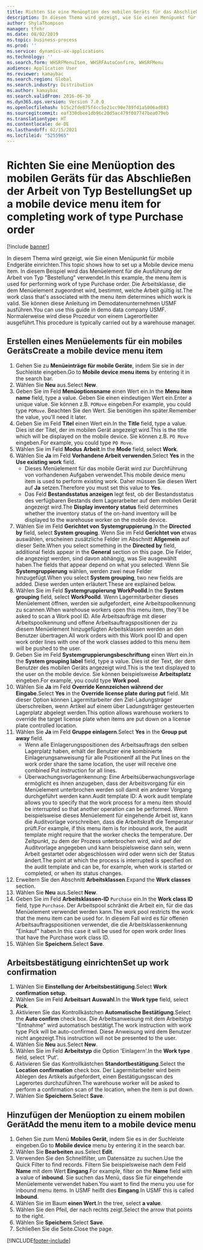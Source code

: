 ```yaml
---
title: Richten Sie eine Menüoption des mobilen Geräts für das Abschließen der Arbeit von Typ Bestellung
description: In diesem Thema wird gezeigt, wie Sie einen Menüpunkt für mobile Endgeräte einrichten.
author: ShylaThompson
manager: tfehr
ms.date: 08/02/2019
ms.topic: business-process
ms.prod: ''
ms.service: dynamics-ax-applications
ms.technology: ''
ms.search.form: WHSRFMenuItem, WHSRFAutoConfirm, WHSRFMenu
audience: Application User
ms.reviewer: kamaybac
ms.search.region: Global
ms.search.industry: Distribution
ms.author: kamaybac
ms.search.validFrom: 2016-06-30
ms.dyn365.ops.version: Version 7.0.0
ms.openlocfilehash: b15c2fde875f4cc5e21cc90e789fd1a5006ad883
ms.sourcegitcommit: eaf330dbee1db96c20d5ac479f007747bea079eb
ms.translationtype: HT
ms.contentlocale: de-DE
ms.lasthandoff: 02/15/2021
ms.locfileid: "5255965"
---
```

# <a name="set-up-a-mobile-device-menu-item-for-completing-work-of-type-purchase-order"></a><span data-ttu-id="64239-103">Richten Sie eine Menüoption des mobilen Geräts für das Abschließen der Arbeit von Typ Bestellung</span><span class="sxs-lookup"><span data-stu-id="64239-103">Set up a mobile device menu item for completing work of type Purchase order</span></span>

[!include [banner](../../includes/banner.md)]

<span data-ttu-id="64239-104">In diesem Thema wird gezeigt, wie Sie einen Menüpunkt für mobile Endgeräte einrichten.</span><span class="sxs-lookup"><span data-stu-id="64239-104">This topic shows how to set up a Mobile device menu item.</span></span> <span data-ttu-id="64239-105">In diesem Beispiel wird das Menüelement für die Ausführung der Arbeit von Typ "Bestellung" verwendet.</span><span class="sxs-lookup"><span data-stu-id="64239-105">In this example, the menu item is used for performing work of type Purchase order.</span></span> <span data-ttu-id="64239-106">Die Arbeitsklasse, die dem Menüelement zugeordnet wird, bestimmt, welche Arbeit gültig ist.</span><span class="sxs-lookup"><span data-stu-id="64239-106">The work class that's associated with the menu item determines which work is valid.</span></span> <span data-ttu-id="64239-107">Sie können diese Anleitung im Demodatenunternehmen USMF ausführen.</span><span class="sxs-lookup"><span data-stu-id="64239-107">You can use this guide in demo data company USMF.</span></span> <span data-ttu-id="64239-108">Normalerweise wird diese Prozedur von einem Lagerortleiter ausgeführt.</span><span class="sxs-lookup"><span data-stu-id="64239-108">This procedure is typically carried out by a warehouse manager.</span></span>


## <a name="create-a-mobile-device-menu-item"></a><span data-ttu-id="64239-109">Erstellen eines Menüelements für ein mobiles Geräts</span><span class="sxs-lookup"><span data-stu-id="64239-109">Create a mobile device menu item</span></span>
1. <span data-ttu-id="64239-110">Gehen Sie zu **Menüeinträge für mobile Geräte**, indem Sie sie in der Suchleiste eingeben.</span><span class="sxs-lookup"><span data-stu-id="64239-110">Go to **Mobile device menu items** by entering it in the search bar.</span></span>
2. <span data-ttu-id="64239-111">Wählen Sie **Neu** aus.</span><span class="sxs-lookup"><span data-stu-id="64239-111">Select **New**.</span></span>
3. <span data-ttu-id="64239-112">Geben Sie im Feld **Menüoptionsname** einen Wert ein.</span><span class="sxs-lookup"><span data-stu-id="64239-112">In the **Menu item name** field, type a value.</span></span> <span data-ttu-id="64239-113">Geben Sie einen eindeutigen Wert ein.</span><span class="sxs-lookup"><span data-stu-id="64239-113">Enter a unique value.</span></span> <span data-ttu-id="64239-114">Sie können z.B. `POMove` eingeben.</span><span class="sxs-lookup"><span data-stu-id="64239-114">For example, you could type `POMove`.</span></span> <span data-ttu-id="64239-115">Beachten Sie den Wert. Sie benötigen ihn später.</span><span class="sxs-lookup"><span data-stu-id="64239-115">Remember the value, you'll need it later.</span></span>  
4. <span data-ttu-id="64239-116">Geben Sie im Feld **Titel** einen Wert ein.</span><span class="sxs-lookup"><span data-stu-id="64239-116">In the **Title** field, type a value.</span></span> <span data-ttu-id="64239-117">Dies ist der Titel, der im mobilen Gerät angezeigt wird.</span><span class="sxs-lookup"><span data-stu-id="64239-117">This is the title which will be displayed on the mobile device.</span></span> <span data-ttu-id="64239-118">Sie können z.B. `PO Move` eingeben.</span><span class="sxs-lookup"><span data-stu-id="64239-118">For example, you could type `PO Move`.</span></span>  
5. <span data-ttu-id="64239-119">Wählen Sie im Feld **Modus** **Arbeit**.</span><span class="sxs-lookup"><span data-stu-id="64239-119">In the **Mode** field, select **Work**.</span></span>
6. <span data-ttu-id="64239-120">Wählen Sie **Ja** im Feld **Vorhandene Arbeit verwenden**.</span><span class="sxs-lookup"><span data-stu-id="64239-120">Select **Yes** in the **Use existing work** field.</span></span>
    - <span data-ttu-id="64239-121">Dieses Menüelement für das mobile Gerät wird zur Durchführung von vorhandenen Aufgaben verwendet.</span><span class="sxs-lookup"><span data-stu-id="64239-121">This mobile device menu item is used to perform existing work.</span></span> <span data-ttu-id="64239-122">Daher müssen Sie diesen Wert auf **Ja** setzen.</span><span class="sxs-lookup"><span data-stu-id="64239-122">Therefore you must set this value to **Yes**.</span></span>  
    - <span data-ttu-id="64239-123">Das Feld **Bestandsstatus anzeigen** legt fest, ob der Bestandsstatus des verfügbaren Bestands dem Lagerarbeiter auf dem mobilen Gerät angezeigt wird.</span><span class="sxs-lookup"><span data-stu-id="64239-123">The **Display inventory status** field determines whether the inventory status of the on-hand inventory will be displayed to the warehouse worker on the mobile device.</span></span>  
7. <span data-ttu-id="64239-124">Wählen Sie im Feld **Gerichtet von** **Systemgruppierung**.</span><span class="sxs-lookup"><span data-stu-id="64239-124">In the **Directed by** field, select **System grouping**.</span></span> <span data-ttu-id="64239-125">Wenn Sie im Feld **Gerichtet von** etwas auswählen, erscheinen zusätzliche Felder im Abschnitt **Allgemein** auf dieser Seite.</span><span class="sxs-lookup"><span data-stu-id="64239-125">When you select something in the **Directed by** field, additional fields appear in the **General** section on this page.</span></span> <span data-ttu-id="64239-126">Die Felder, die angezeigt werden, sind davon abhängig, was Sie ausgewählt haben.</span><span class="sxs-lookup"><span data-stu-id="64239-126">The fields that appear depend on what you selected.</span></span> <span data-ttu-id="64239-127">Wenn Sie **Systemgruppierung** wählen, werden zwei neue Felder hinzugefügt.</span><span class="sxs-lookup"><span data-stu-id="64239-127">When you select **System grouping**, two new fields are added.</span></span> <span data-ttu-id="64239-128">Diese werden unten erläutert.</span><span class="sxs-lookup"><span data-stu-id="64239-128">These are explained below.</span></span>  
8. <span data-ttu-id="64239-129">Wählen Sie im Feld **Systemgruppierung** **WorkPoolId**.</span><span class="sxs-lookup"><span data-stu-id="64239-129">In the **System grouping** field, select **WorkPoolId**.</span></span> <span data-ttu-id="64239-130">Wenn Lagermitarbeiter dieses Menüelement öffnen, werden sie aufgefordert, eine Arbeitspoolkennung zu scannen.</span><span class="sxs-lookup"><span data-stu-id="64239-130">When warehouse workers open this menu item, they'll be asked to scan a Work pool ID.</span></span> <span data-ttu-id="64239-131">Alle Arbeitsaufträge mit dieser Arbeitspoolkennung und offene Arbeitsauftragspositionen der zu diesem Menüelement hinzugefügten Arbeitsklassen werden an den Benutzer übertragen.</span><span class="sxs-lookup"><span data-stu-id="64239-131">All work orders with this Work pool ID and open work order lines with one of the work classes added to this menu item will be pushed to the user.</span></span>  
9. <span data-ttu-id="64239-132">Geben Sie im Feld **Systemgruppierungsbeschriftung** einen Wert ein.</span><span class="sxs-lookup"><span data-stu-id="64239-132">In the **System grouping label** field, type a value.</span></span> <span data-ttu-id="64239-133">Dies ist der Text, der dem Benutzer des mobilen Geräts angezeigt wird.</span><span class="sxs-lookup"><span data-stu-id="64239-133">This is the text displayed to the user on the mobile device.</span></span> <span data-ttu-id="64239-134">Sie können beispielsweise **Arbeitsplatz** eingeben.</span><span class="sxs-lookup"><span data-stu-id="64239-134">For example, you could type **Work pool**.</span></span>  
10. <span data-ttu-id="64239-135">Wählen Sie **Ja** im Feld **Override Kennzeichen während der Eingabe**.</span><span class="sxs-lookup"><span data-stu-id="64239-135">Select **Yes** in the **Override license plate during put** field.</span></span> <span data-ttu-id="64239-136">Mit dieser Option können Lagermitarbeiter den Ziel-Ladungsträger überschreiben, wenn Artikel auf einem über Ladungsträger gesteuerten Lagerplatz abgelegt werden.</span><span class="sxs-lookup"><span data-stu-id="64239-136">This option allows warehouse workers to override the target license plate when items are put down on a license plate controlled location.</span></span>  
11. <span data-ttu-id="64239-137">Wählen Sie **Ja** im Feld **Gruppe einlagern**.</span><span class="sxs-lookup"><span data-stu-id="64239-137">Select **Yes** in the **Group put away** field.</span></span>
    - <span data-ttu-id="64239-138">Wenn alle Einlagerungspositionen des Arbeitsauftrags den selben Lagerplatz haben, erhält der Benutzer eine kombinierte Einlagerungsanweisung für alle Positionen</span><span class="sxs-lookup"><span data-stu-id="64239-138">If all the Put lines on the work order share the same location, the user will receive one combined Put instruction for all lines.</span></span> 
    - <span data-ttu-id="64239-139">Überwachungsvorlagenkennung: Eine Arbeitsüberwachungsvorlage ermöglicht es ihnen anzugeben, dass der Arbeitsvorgang für ein Menüelement unterbrochen werden soll damit ein anderer Vorgang durchgeführt werden kann.</span><span class="sxs-lookup"><span data-stu-id="64239-139">Audit template ID: A work audit template allows you to specify that the work process for a menu item should be interrupted so that another operation can be performed.</span></span> <span data-ttu-id="64239-140">Wenn beispielsweise dieses Menüelement für eingehende Arbeit ist, kann die Auditvorlage vorschreiben, dass die Arbeitskraft die Temperatur prüft.</span><span class="sxs-lookup"><span data-stu-id="64239-140">For example, if this menu item is for inbound work, the audit template might require that the worker checks the temperature.</span></span> <span data-ttu-id="64239-141">Der Zeitpunkt, zu dem der Prozess unterbrochen wird, wird auf der Auditvorlage angegeben und kann beispielsweise dann sein, wenn Arbeit gestartet oder abgeschlossen wird oder wenn sich der Status ändert.</span><span class="sxs-lookup"><span data-stu-id="64239-141">The point at which the process is interrupted is specified on the audit template and can be, for example, when work is started or completed, or when its status changes.</span></span>  
12. <span data-ttu-id="64239-142">Erweitern Sie den Abschnitt **Arbeitsklassen**.</span><span class="sxs-lookup"><span data-stu-id="64239-142">Expand the **Work classes** section.</span></span>
13. <span data-ttu-id="64239-143">Wählen Sie **Neu** aus.</span><span class="sxs-lookup"><span data-stu-id="64239-143">Select **New**.</span></span>
14. <span data-ttu-id="64239-144">Geben Sie im Feld **Arbeitsklassen-ID** `Purchase` ein.</span><span class="sxs-lookup"><span data-stu-id="64239-144">In the **Work class ID** field, type `Purchase`.</span></span> <span data-ttu-id="64239-145">Der Arbeitspool schränkt die Arbeit ein, für die das Menüelement verwendet werden kann.</span><span class="sxs-lookup"><span data-stu-id="64239-145">The work pool restricts the work that the menu item can be used for.</span></span> <span data-ttu-id="64239-146">In diesem Fall wird es für offenen Arbeitsauftragspositionen verwendet, die die Arbeitsklassenkennung "Einkauf" haben.</span><span class="sxs-lookup"><span data-stu-id="64239-146">In this case it will be used for open work order lines that have the Purchase work class ID.</span></span>  
15. <span data-ttu-id="64239-147">Wählen Sie **Speichern**.</span><span class="sxs-lookup"><span data-stu-id="64239-147">Select **Save**.</span></span>

## <a name="set-up-work-confirmation"></a><span data-ttu-id="64239-148">Arbeitsbestätigung einrichten</span><span class="sxs-lookup"><span data-stu-id="64239-148">Set up work confirmation</span></span>
1. <span data-ttu-id="64239-149">Wählen Sie **Einstellung der Arbeitsbestätigung**.</span><span class="sxs-lookup"><span data-stu-id="64239-149">Select **Work confirmation setup**.</span></span>
2. <span data-ttu-id="64239-150">Wählen Sie im Feld **Arbeitsart** **Auswahl**.</span><span class="sxs-lookup"><span data-stu-id="64239-150">In the **Work type** field, select **Pick**.</span></span>
3. <span data-ttu-id="64239-151">Aktivieren Sie das Kontrollkästchen **Automatische Bestätigung**.</span><span class="sxs-lookup"><span data-stu-id="64239-151">Select the **Auto confirm** check box.</span></span> <span data-ttu-id="64239-152">Die Arbeitsanweisung mit dem Arbeitstyp "Entnahme" wird automatisch bestätigt.</span><span class="sxs-lookup"><span data-stu-id="64239-152">The work instruction with work type Pick will be auto-confirmed.</span></span> <span data-ttu-id="64239-153">Diese Anweisung wird dem Benutzer nicht angezeigt.</span><span class="sxs-lookup"><span data-stu-id="64239-153">This instruction will not be presented to the user.</span></span>  
4. <span data-ttu-id="64239-154">Wählen Sie **Neu** aus.</span><span class="sxs-lookup"><span data-stu-id="64239-154">Select **New**.</span></span>
5. <span data-ttu-id="64239-155">Wählen Sie im Feld **Arbeitstyp** die Option 'Einlagern'.</span><span class="sxs-lookup"><span data-stu-id="64239-155">In the **Work type** field, select 'Put'.</span></span>
6. <span data-ttu-id="64239-156">Aktivieren Sie das Kontrollkästchen **Standortbestätigung**.</span><span class="sxs-lookup"><span data-stu-id="64239-156">Select the **Location confirmation** check box.</span></span> <span data-ttu-id="64239-157">Der Lagermitarbeiter wird beim Ablegen des Artikels aufgefordert, einen Bestätigungsscan des Lagerortes durchzuführen.</span><span class="sxs-lookup"><span data-stu-id="64239-157">The warehouse worker will be asked to perform a confirmation scan of the location, when the item is put down.</span></span>  
7. <span data-ttu-id="64239-158">Wählen Sie **Speichern**.</span><span class="sxs-lookup"><span data-stu-id="64239-158">Select **Save**.</span></span>

## <a name="add-the-menu-item-to-a-mobile-device-menu"></a><span data-ttu-id="64239-159">Hinzufügen der Menüoption zu einem mobilen Gerät</span><span class="sxs-lookup"><span data-stu-id="64239-159">Add the menu item to a mobile device menu</span></span>
1. <span data-ttu-id="64239-160">Gehen Sie zum Menü **Mobiles Gerät**, indem Sie es in der Suchleiste eingeben.</span><span class="sxs-lookup"><span data-stu-id="64239-160">Go to **Mobile device** menu by entering it in the search bar.</span></span>
2. <span data-ttu-id="64239-161">Wählen Sie **Bearbeiten** aus.</span><span class="sxs-lookup"><span data-stu-id="64239-161">Select **Edit**.</span></span>
3. <span data-ttu-id="64239-162">Verwenden Sie den Schnellfilter, um Datensätze zu suchen.</span><span class="sxs-lookup"><span data-stu-id="64239-162">Use the Quick Filter to find records.</span></span> <span data-ttu-id="64239-163">Filtern Sie beispielsweise nach dem Feld **Name** mit dem Wert **Eingang**.</span><span class="sxs-lookup"><span data-stu-id="64239-163">For example, filter on the **Name** field with a value of **inbound**.</span></span> <span data-ttu-id="64239-164">Sie suchen das Menü, dass Sie für eingehende Menüelemente verwendet haben.</span><span class="sxs-lookup"><span data-stu-id="64239-164">You want to find the menu you use for inbound menu items.</span></span> <span data-ttu-id="64239-165">In USMF heißt dies **Eingang**.</span><span class="sxs-lookup"><span data-stu-id="64239-165">In USMF this is called **Inbound**.</span></span>  
4. <span data-ttu-id="64239-166">Wählen Sie im Baum **einen Wert**.</span><span class="sxs-lookup"><span data-stu-id="64239-166">In the tree, select **a value**.</span></span>
5. <span data-ttu-id="64239-167">Wählen Sie den Pfeil, der nach rechts zeigt.</span><span class="sxs-lookup"><span data-stu-id="64239-167">Select the arrow that points to the right.</span></span>
6. <span data-ttu-id="64239-168">Wählen Sie **Speichern**.</span><span class="sxs-lookup"><span data-stu-id="64239-168">Select **Save**.</span></span>
7. <span data-ttu-id="64239-169">Schließen Sie die Seite.</span><span class="sxs-lookup"><span data-stu-id="64239-169">Close the page.</span></span>


[!INCLUDE[footer-include](../../../includes/footer-banner.md)]